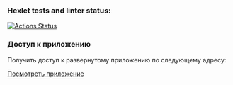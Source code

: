 ### Hexlet tests and linter status:
[![Actions Status](https://github.com/AstrellaNe/python-project-83/actions/workflows/hexlet-check.yml/badge.svg)](https://github.com/AstrellaNe/python-project-83/actions)

### Доступ к приложению
Получить доступ к развернутому приложению по следующему адресу:

[Посмотреть приложение](https://page-analyzer-project-83.onrender.com)
